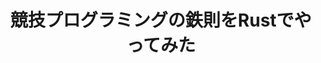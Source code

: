 ---
title: "競技プログラミングの鉄則をRustでやってみた"
emoji: 🏃
type: "tech"
topics: ["rust", "AtCoder", "競プロ"]
published: false
---